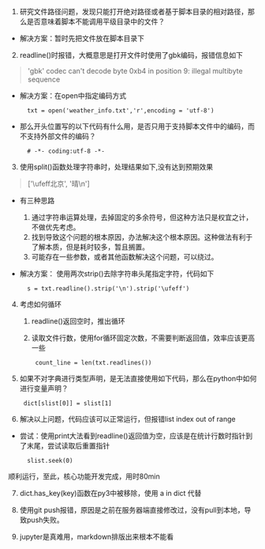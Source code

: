 1. 研究文件路径问题，发现只能打开绝对路径或者基于脚本目录的相对路径，那么是否意味着脚本不能调用平级目录中的文件？

- 解决方案：暂时先把文件放在脚本目录下

2. readline()时报错，大概意思是打开文件时使用了gbk编码，报错信息如下
> 'gbk' codec can't decode byte 0xb4 in position 9: illegal multibyte sequence

- 解决方案：在open中指定编码方式

        txt = open('weather_info.txt','r',encoding = 'utf-8')
    
- 那么开头位置写的以下代码有什么用，是否只用于支持脚本文件中的编码，而不支持外部文件的编码？

        # -*- coding:utf-8 -*-

    
3. 使用split()函数处理字符串时，处理结果如下,没有达到预期效果
> ['\ufeff北京', '晴\n']

- 有三种思路
    1. 通过字符串运算处理，去掉固定的多余符号，但这种方法只是权宜之计，不做优先考虑。
    2. 找到导致这个问题的根本原因，办法解决这个根本原因。这种做法有利于了解本质，但是耗时较多，暂且搁置。
    3. 可能存在一些参数，或者其他函数解决这个问题，可以绕过。

- 解决方案：
使用两次strip()去除字符串头尾指定字符，代码如下

        s = txt.readline().strip('\n').strip('\ufeff')
        
        
4. 考虑如何循环
    1. readline()返回空时，推出循环
    2. 读取文件行数，使用for循环固定次数，不需要判断返回值，效率应该更高一些

            count_line = len(txt.readlines())

5. 如果不对字典进行类型声明，是无法直接使用如下代码，那么在python中如何进行变量声明？

        dict[slist[0]] = slist[1]

6. 解决以上问题，代码应该可以正常运行，但报错list index out of range
- 尝试：使用print大法看到readline()返回值为空，应该是在统计行数时指针到了末尾，尝试读取后重置指针

        slist.seek(0)

顺利运行，至此，核心功能开发完成，用时80min


7. dict.has_key(key)函数在py3中被移除，使用 a in dict 代替

8. 使用git push报错，原因是之前在服务器端直接修改过，没有pull到本地，导致push失败。

9. jupyter是真难用，markdown排版出来根本不能看